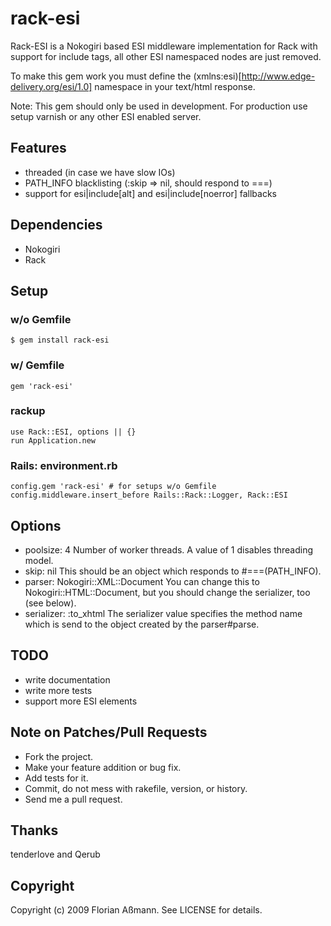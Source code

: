 # rack-esi

Rack-ESI is a Nokogiri based ESI middleware implementation for Rack with support for include tags, all other ESI namespaced nodes are just removed.

To make this gem work you must define the (xmlns:esi)[http://www.edge-delivery.org/esi/1.0] namespace in your text/html response.

Note: This gem should only be used in development. For production use setup varnish or any other ESI enabled server.

## Features

 * threaded (in case we have slow IOs)
 * PATH_INFO blacklisting (:skip => nil, should respond to ===)
 * support for esi|include[alt] and esi|include[noerror] fallbacks

## Dependencies

 * Nokogiri
 * Rack

## Setup

### w/o Gemfile

    $ gem install rack-esi

### w/ Gemfile

    gem 'rack-esi'

### rackup

    use Rack::ESI, options || {}
    run Application.new

### Rails: environment.rb

    config.gem 'rack-esi' # for setups w/o Gemfile
    config.middleware.insert_before Rails::Rack::Logger, Rack::ESI

## Options

 * poolsize: 4
   Number of worker threads. A value of 1 disables threading model.
 * skip: nil
   This should be an object which responds to #===(PATH_INFO).
 * parser: Nokogiri::XML::Document
   You can change this to Nokogiri::HTML::Document, but you should change the serializer, too (see below).
 * serializer: :to_xhtml
   The serializer value specifies the method name which is send to the object created by the parser#parse.

## TODO

 * write documentation
 * write more tests
 * support more ESI elements

## Note on Patches/Pull Requests
 
 * Fork the project.
 * Make your feature addition or bug fix.
 * Add tests for it.
 * Commit, do not mess with rakefile, version, or history.
 * Send me a pull request.

## Thanks

tenderlove and Qerub

## Copyright

Copyright (c) 2009 Florian Aßmann. See LICENSE for details.
